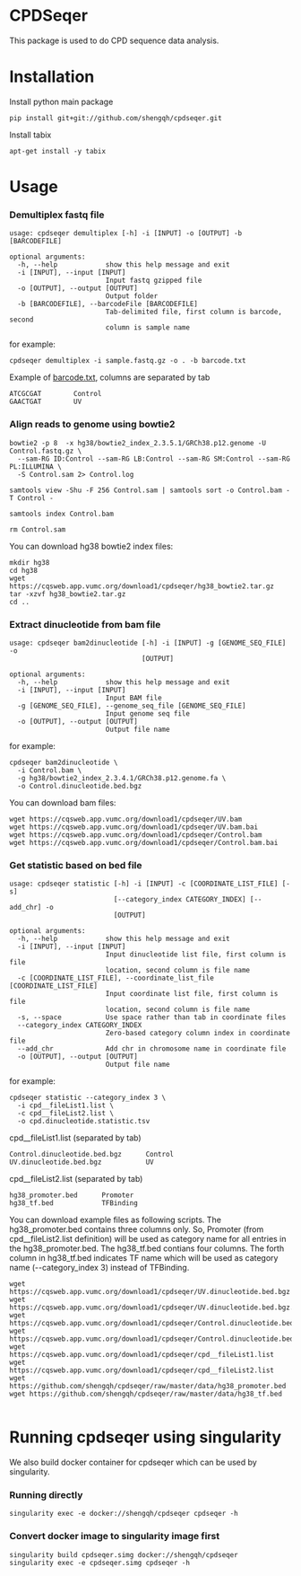 # CPDSeqer

This package is used to do CPD sequence data analysis.

# Installation

Install python main package

```
pip install git+git://github.com/shengqh/cpdseqer.git
```

Install tabix

```
apt-get install -y tabix
```

# Usage

### Demultiplex fastq file

```
usage: cpdseqer demultiplex [-h] -i [INPUT] -o [OUTPUT] -b [BARCODEFILE]

optional arguments:
  -h, --help            show this help message and exit
  -i [INPUT], --input [INPUT]
                        Input fastq gzipped file
  -o [OUTPUT], --output [OUTPUT]
                        Output folder
  -b [BARCODEFILE], --barcodeFile [BARCODEFILE]
                        Tab-delimited file, first column is barcode, second
                        column is sample name
```
for example:
```
cpdseqer demultiplex -i sample.fastq.gz -o . -b barcode.txt
```

Example of [barcode.txt](https://github.com/shengqh/cpdseqer/raw/master/data/barcode.txt), columns are separated by tab
```
ATCGCGAT        Control
GAACTGAT        UV
```

### Align reads to genome using bowtie2

```
bowtie2 -p 8  -x hg38/bowtie2_index_2.3.5.1/GRCh38.p12.genome -U Control.fastq.gz \
  --sam-RG ID:Control --sam-RG LB:Control --sam-RG SM:Control --sam-RG PL:ILLUMINA \
  -S Control.sam 2> Control.log
  
samtools view -Shu -F 256 Control.sam | samtools sort -o Control.bam -T Control -

samtools index Control.bam

rm Control.sam
```

You can download hg38 bowtie2 index files:

```
mkdir hg38
cd hg38
wget https://cqsweb.app.vumc.org/download1/cpdseqer/hg38_bowtie2.tar.gz
tar -xzvf hg38_bowtie2.tar.gz
cd ..
```

### Extract dinucleotide from bam file

```
usage: cpdseqer bam2dinucleotide [-h] -i [INPUT] -g [GENOME_SEQ_FILE] -o
                                 [OUTPUT]

optional arguments:
  -h, --help            show this help message and exit
  -i [INPUT], --input [INPUT]
                        Input BAM file
  -g [GENOME_SEQ_FILE], --genome_seq_file [GENOME_SEQ_FILE]
                        Input genome seq file
  -o [OUTPUT], --output [OUTPUT]
                        Output file name
```

for example:

```
cpdseqer bam2dinucleotide \
  -i Control.bam \
  -g hg38/bowtie2_index_2.3.4.1/GRCh38.p12.genome.fa \
  -o Control.dinucleotide.bed.bgz
```

You can download bam files:

```
wget https://cqsweb.app.vumc.org/download1/cpdseqer/UV.bam
wget https://cqsweb.app.vumc.org/download1/cpdseqer/UV.bam.bai
wget https://cqsweb.app.vumc.org/download1/cpdseqer/Control.bam
wget https://cqsweb.app.vumc.org/download1/cpdseqer/Control.bam.bai
```

### Get statistic based on bed file

```
usage: cpdseqer statistic [-h] -i [INPUT] -c [COORDINATE_LIST_FILE] [-s]
                          [--category_index CATEGORY_INDEX] [--add_chr] -o
                          [OUTPUT]

optional arguments:
  -h, --help            show this help message and exit
  -i [INPUT], --input [INPUT]
                        Input dinucleotide list file, first column is file
                        location, second column is file name
  -c [COORDINATE_LIST_FILE], --coordinate_list_file [COORDINATE_LIST_FILE]
                        Input coordinate list file, first column is file
                        location, second column is file name
  -s, --space           Use space rather than tab in coordinate files
  --category_index CATEGORY_INDEX
                        Zero-based category column index in coordinate file
  --add_chr             Add chr in chromosome name in coordinate file
  -o [OUTPUT], --output [OUTPUT]
                        Output file name

```

for example:

```
cpdseqer statistic --category_index 3 \
  -i cpd__fileList1.list \
  -c cpd__fileList2.list \
  -o cpd.dinucleotide.statistic.tsv
```

cpd__fileList1.list (separated by tab)

```
Control.dinucleotide.bed.bgz      Control
UV.dinucleotide.bed.bgz           UV
```

cpd__fileList2.list (separated by tab)

```
hg38_promoter.bed      Promoter
hg38_tf.bed            TFBinding
```

You can download example files as following scripts. The hg38_promoter.bed contains three columns only. So, Promoter (from  cpd__fileList2.list definition) will be used as category name for all entries in the hg38_promoter.bed. The hg38_tf.bed contians four columns. The forth column in hg38_tf.bed indicates TF name which will be used as category name (--category_index 3) instead of TFBinding.

```
wget https://cqsweb.app.vumc.org/download1/cpdseqer/UV.dinucleotide.bed.bgz
wget https://cqsweb.app.vumc.org/download1/cpdseqer/UV.dinucleotide.bed.bgz.tbi
wget https://cqsweb.app.vumc.org/download1/cpdseqer/Control.dinucleotide.bed.bgz
wget https://cqsweb.app.vumc.org/download1/cpdseqer/Control.dinucleotide.bed.bgz.tbi
wget https://cqsweb.app.vumc.org/download1/cpdseqer/cpd__fileList1.list
wget https://cqsweb.app.vumc.org/download1/cpdseqer/cpd__fileList2.list
wget https://github.com/shengqh/cpdseqer/raw/master/data/hg38_promoter.bed
wget https://github.com/shengqh/cpdseqer/raw/master/data/hg38_tf.bed


```


# Running cpdseqer using singularity

We also build docker container for cpdseqer which can be used by singularity.

### Running directly

```
singularity exec -e docker://shengqh/cpdseqer cpdseqer -h
```

### Convert docker image to singularity image first

```
singularity build cpdseqer.simg docker://shengqh/cpdseqer
singularity exec -e cpdseqer.simg cpdseqer -h
```
